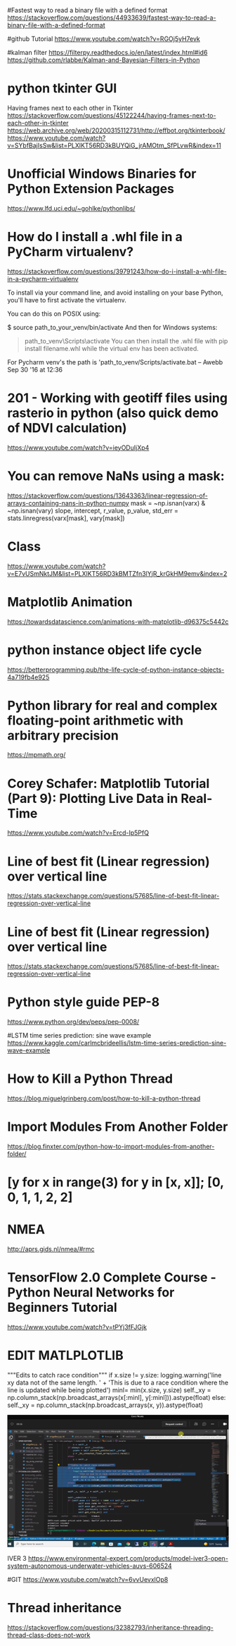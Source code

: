 #Fastest way to read a binary file with a defined format
https://stackoverflow.com/questions/44933639/fastest-way-to-read-a-binary-file-with-a-defined-format

#github Tutorial
https://www.youtube.com/watch?v=RGOj5yH7evk

#kalman filter
https://filterpy.readthedocs.io/en/latest/index.html#id6
https://github.com/rlabbe/Kalman-and-Bayesian-Filters-in-Python

# python tkinter GUI
Having frames next to each other in Tkinter
https://stackoverflow.com/questions/45122244/having-frames-next-to-each-other-in-tkinter
https://web.archive.org/web/20200315112731/http://effbot.org/tkinterbook/
https://www.youtube.com/watch?v=SYbfBajIsSw&list=PLXlKT56RD3kBUYQiG_jrAMOtm_SfPLvwR&index=11

# Unofficial Windows Binaries for Python Extension Packages
https://www.lfd.uci.edu/~gohlke/pythonlibs/

# How do I install a .whl file in a PyCharm virtualenv?
https://stackoverflow.com/questions/39791243/how-do-i-install-a-whl-file-in-a-pycharm-virtualenv

To install via your command line, and avoid installing on your base Python, you'll have to first activate the virtualenv.

You can do this on POSIX using:

$ source path_to_your_venv/bin/activate
And then for Windows systems:

> path_to_venv\Scripts\activate
You can then install the .whl file with pip install filename.whl while the virtual env has been activated.

For Pycharm venv's the path is 'path_to_venv/Scripts/activate.bat – 
Awebb
 Sep 30 '16 at 12:36 


# 201 - Working with geotiff files using rasterio in python (also quick demo of NDVI calculation)
https://www.youtube.com/watch?v=ieyODuIjXp4

# You can remove NaNs using a mask:
https://stackoverflow.com/questions/13643363/linear-regression-of-arrays-containing-nans-in-python-numpy
mask = ~np.isnan(varx) & ~np.isnan(vary)
slope, intercept, r_value, p_value, std_err = stats.linregress(varx[mask], vary[mask])

# Class
https://www.youtube.com/watch?v=E7vUSmNktJM&list=PLXlKT56RD3kBMTZfn3lYjR_krGkHM9emv&index=2

# Matplotlib Animation
https://towardsdatascience.com/animations-with-matplotlib-d96375c5442c

# python instance object life cycle 
https://betterprogramming.pub/the-life-cycle-of-python-instance-objects-4a719fb4e925

#  Python library for real and complex floating-point arithmetic with arbitrary precision
https://mpmath.org/

# Corey Schafer: Matplotlib Tutorial (Part 9): Plotting Live Data in Real-Time
https://www.youtube.com/watch?v=Ercd-Ip5PfQ

# Line of best fit (Linear regression) over vertical line
https://stats.stackexchange.com/questions/57685/line-of-best-fit-linear-regression-over-vertical-line

# Line of best fit (Linear regression) over vertical line
https://stats.stackexchange.com/questions/57685/line-of-best-fit-linear-regression-over-vertical-line

# Python style guide PEP-8
https://www.python.org/dev/peps/pep-0008/

#LSTM time series prediction: sine wave example
https://www.kaggle.com/carlmcbrideellis/lstm-time-series-prediction-sine-wave-example

# How to Kill a Python Thread
https://blog.miguelgrinberg.com/post/how-to-kill-a-python-thread

# Import Modules From Another Folder
https://blog.finxter.com/python-how-to-import-modules-from-another-folder/

# [y for x in range(3) for y in [x, x]]; [0, 0, 1, 1, 2, 2]

# NMEA 
http://aprs.gids.nl/nmea/#rmc

# TensorFlow 2.0 Complete Course - Python Neural Networks for Beginners Tutorial
https://www.youtube.com/watch?v=tPYj3fFJGjk

# EDIT MATLPLOTLIB
"""Edits to catch race condition"""
        if x.size != y.size:
            logging.warning('line xy data not of the same length. ' +
                'This is due to a race condition where the line is updated while being plotted')
            minl= min(x.size, y.size)
            self._xy = np.column_stack(np.broadcast_arrays(x[:minl], y[:minl])).astype(float)
        else:
            self._xy = np.column_stack(np.broadcast_arrays(x, y)).astype(float)

![img.png](img.png)

IVER 3
https://www.environmental-expert.com/products/model-iver3-open-system-autonomous-underwater-vehicles-auvs-606524

#GIT
https://www.youtube.com/watch?v=6vvUevxlOp8

# Thread inheritance
https://stackoverflow.com/questions/32382793/inheritance-threading-thread-class-does-not-work